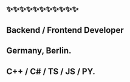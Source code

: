 ## ✨✨✨✨✨✨✨✨✨✨✨
## Backend / Frontend Developer
##  Germany, Berlin.
## C++ / C# / TS / JS / PY.



<!--
**uysdev/uysdev** is a ✨ _special_ ✨ repository because its `README.md` (this file) appears on your GitHub profile.

Here are some ideas to get you started:

- 🔭 I’m currently working on ...
- 🌱 I’m currently learning ...
- 👯 I’m looking to collaborate on ...
- 🤔 I’m looking for help with ...
- 💬 Ask me about ...
- 📫 How to reach me: ...
- 😄 Pronouns: ...
- ⚡ Fun fact: ...
-->
